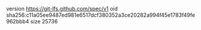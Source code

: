 version https://git-lfs.github.com/spec/v1
oid sha256:c11a05ee9487ed981e6517dcf380352a3ce20282a994f45e1783f49fe962bbb4
size 25736
